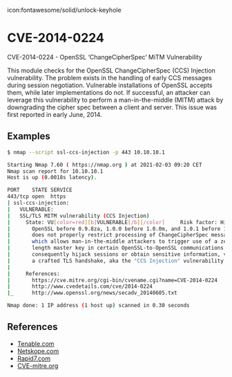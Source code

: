 icon:fontawesome/solid/unlock-keyhole

# CVE-2014-0224

CVE-2014-0224 - OpenSSL ‘ChangeCipherSpec’ MiTM Vulnerability

This module checks for the OpenSSL ChangeCipherSpec (CCS) Injection vulnerability. The problem exists in the handling of early CCS messages during session negotiation. Vulnerable installations of OpenSSL accepts them, while later implementations do not. If successful, an attacker can leverage this vulnerability to perform a man-in-the-middle (MITM) attack by downgrading the cipher spec between a client and server. This issue was first reported in early June, 2014.

## Examples

```bash
$ nmap --script ssl-ccs-injection -p 443 10.10.10.1

Starting Nmap 7.60 ( https://nmap.org ) at 2021-02-03 09:20 CET
Nmap scan report for 10.10.10.1
Host is up (0.0018s latency).

PORT    STATE SERVICE
443/tcp open  https
| ssl-ccs-injection:
|   VULNERABLE:
|   SSL/TLS MITM vulnerability (CCS Injection)
|     State: VU[color=red][b]VULNERABLE[/b][/color]     Risk factor: High
|       OpenSSL before 0.9.8za, 1.0.0 before 1.0.0m, and 1.0.1 before 1.0.1h
|       does not properly restrict processing of ChangeCipherSpec messages,
|       which allows man-in-the-middle attackers to trigger use of a zero
|       length master key in certain OpenSSL-to-OpenSSL communications, and
|       consequently hijack sessions or obtain sensitive information, via
|       a crafted TLS handshake, aka the "CCS Injection" vulnerability.
|
|     References:
|       https://cve.mitre.org/cgi-bin/cvename.cgi?name=CVE-2014-0224
|       http://www.cvedetails.com/cve/2014-0224
|_      http://www.openssl.org/news/secadv_20140605.txt

Nmap done: 1 IP address (1 host up) scanned in 0.30 seconds
```

## References

- [Tenable.com](https://www.tenable.com/plugins/nessus/74326)
- [Netskope.com](https://www.netskope.com/blog/openssl-changecipherspec-injection-vulnerability)
- [Rapid7.com](https://www.rapid7.com/db/modules/auxiliary/scanner/ssl/openssl_ccs/)
- [CVE-mitre.org](https://cve.mitre.org/cgi-bin/cvename.cgi?name=CVE-2014-0224)
